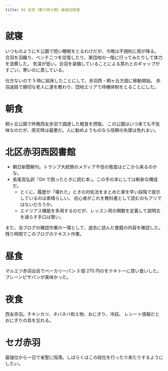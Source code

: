 ```yaml
---
title: 94 日目（曇り時々雨）最強位陥落
---
```


# 就寝

いつものようにＫ公園で短い睡眠をとるわけだが、今晩は不規則に雨が降る。
合羽を羽織り、ベンチ二つを往復したり、某団地の一階に行ってみたりして体力を浪費した。
気温が低い。合羽を装備していることによる蒸れとのギャップがすごい。寒いのに蒸している。

仕方ないので 5 時に起床したことにして、赤羽西・桐ヶ丘方面に移動開始。
赤羽迷路で親切な老人に道を教わり、団地エリアで待機体制をとることにした。

# 朝食

桐ヶ丘公園で昨晩西友赤羽で調達した軽食を摂取。
この公園はいつ来ても不気味なのだが、雨天時は最悪だ。人に勧めようものなら信頼の失墜は免れまい。

# 北区赤羽西図書館

* 朝日新聞朝刊。トランプ大統領のメディア不信の態度はどこから来るのかな。
* 長尾高弘訳『Git で困ったときに読む本』。この手の本にしては斬新な構成だ。
  * とくに、履歴が「壊れた」ときの対処法をまとめた章を早い段階で提示しているのは素晴らしい。
    初心者がこれを教科書として読むのもアリではないだろうか。
  * エイリアス機能を多用するのだが、レッスン用の関数を定義して説明文を減らす手口は賢い。

また、当ブログの確認作業の一環として、過去に読んだ書籍の内容を確認した。
残り時間でこのブログのテキスト作業。

# 昼食

マルエツ赤羽台店でベーカリーパン 3 個 270 円のをテキトーに買い食いした。プレーンピザパンが美味かった。

# 夜食

西友赤羽。チキンカツ、ネバネバ和え物、おにぎり、冷奴。
レシート情報だとおにぎりの具を忘れる。

# セガ赤羽

最強位から一日で雀聖に陥落。しばらくはこの段位を行ったり来たりするようにしたい。
